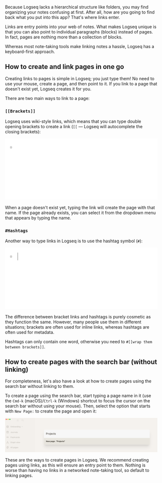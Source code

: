 Because Logseq lacks a hierarchical structure like folders, you may find organizing your notes confusing at first. After all, how are you going to find back what you put into this app? That's where links enter.

Links are entry points into your web of notes. What makes Logseq unique is that you can also point to individual paragraphs (blocks) instead of pages. In fact, pages are nothing more than a collection of blocks.

Whereas most note-taking tools make linking notes a hassle, Logseq has a keyboard-first approach.

## How to create and link pages in one go
Creating links to pages is simple in Logseq; you just type them! No need to use your mouse, create a page, and then point to it. If you link to a page that doesn't exist yet, Logseq creates it for you.

There are two main ways to link to a page:

### `[[Brackets]]`

Logseq uses wiki-style links, which means that you can type double opening brackets to create a link (`[[` — Logseq will autocomplete the closing brackets):

![create-page-brackets.gif](./assets/create-page-brackets_1641571530729_0.gif)

When a page doesn't exist yet, typing the link will create the page with that name. If the page already exists, you can select it from the dropdown menu that appears by typing the name.

### `#Hashtags`
Another way to type links in Logseq is to use the hashtag symbol (`#`):

![create-page-hashtag.gif](./assets/create-page-hashtag_1641571576887_0.gif)

The difference between bracket links and hashtags is purely cosmetic as they function the same. However, many people use them in different situations; brackets are often used for inline links, whereas hashtags are often used for metadata.

Hashtags can only contain one word, otherwise you need to `#[[wrap them between brackets]]`.

## How to create pages with the search bar (without linking)
For completeness, let's also have a look at how to create pages using the search bar without linking to them.

To create a page using the search bar, start typing a page name in it (use the `Cmd-k` (macOS)/`Ctrl-k` (Windows) shortcut to focus the cursor on the search bar without using your mouse). Then, select the option that starts with `New Page:` to create the page and open it:

![new-page.png](./assets/new-page_1641571660386_0.png)

These are the ways to create pages in Logseq. We recommend creating pages using links, as this will ensure an entry point to them. Nothing is worse than having no links in a networked note-taking tool, so default to linking pages.